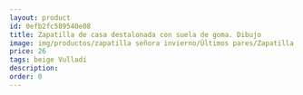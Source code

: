 ```yaml
---
layout: product
id: 0efb2fc589540e08
title: Zapatilla de casa destalonada con suela de goma. Dibujo
image: img/productos/zapatilla señora invierno/Últimos pares/Zapatilla de casa destalonada con suela de goma. Dibujo=26=beige Vulladi.webp
price: 26
tags: beige Vulladi
description: 
order: 0
---
```


